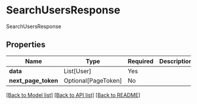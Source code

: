 # SearchUsersResponse

SearchUsersResponse

## Properties
| Name | Type | Required | Description |
| ------------ | ------------- | ------------- | ------------- |
**data** | List[User] | Yes |  |
**next_page_token** | Optional[PageToken] | No |  |


[[Back to Model list]](../../../../README.md#models-v2-link) [[Back to API list]](../../../../README.md#apis-v2-link) [[Back to README]](../../../../README.md)
